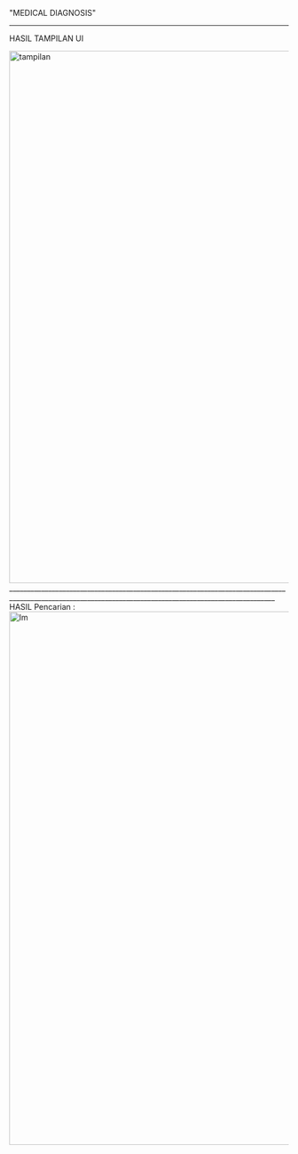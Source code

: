 "MEDICAL DIAGNOSIS"
___________________________________________________
HASIL TAMPILAN UI

<img width="958" alt="tampilan" src="https://github.com/muhammadsafiudin/Medical-Diagnosis_2020-503/assets/102965363/8cdeeb36-a83f-4ba4-8988-8b0bb8dc5ae9">
_________________________________________________________________________________________________________________________________________________________
HASIL Pencarian :

<img width="960" alt="lm" src="https://github.com/muhammadsafiudin/Medical-Diagnosis_2020-503/assets/102965363/d2e72f9a-4292-43ea-896e-fffb7676916f">

